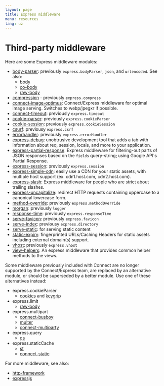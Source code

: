 ```yaml
---
layout: page
title: Express middleware
menu: resources
lang: uz
---
```


# Third-party middleware

Here are some Express middleware modules:

- [body-parser](https://github.com/expressjs/body-parser): previously `express.bodyParser`, `json`, and `urlencoded`.
  See also:
  - [body](https://github.com/raynos/body)
  - [co-body](https://github.com/visionmedia/co-body)
  - [raw-body](https://github.com/stream-utils/raw-body)
- [compression](https://github.com/expressjs/compression) - previously `express.compress`
- [connect-image-optimus](https://github.com/msemenistyi/connect-image-optimus): Connect/Express middleware for optimal image serving. Switches to webp/jpegxr if possible.
- [connect-timeout](https://github.com/expressjs/timeout): previously `express.timeout`
- [cookie-parser](https://github.com/expressjs/cookie-parser): previously `express.cookieParser`
- [cookie-session](https://github.com/expressjs/cookie-session): previously `express.cookieSession`
- [csurf](https://github.com/expressjs/csurf): previousy `express.csrf`
- [errorhandler](https://github.com/expressjs/errorhandler): previously `express.errorHandler`
- [express-debug](https://github.com/devoidfury/express-debug): unobtrusive development tool that adds a tab with information about req, session, locals, and more to your application.
- [express-partial-response](https://github.com/nemtsov/express-partial-response): Express middleware for filtering-out parts of JSON responses based on the `fields` query-string; using Google API's Partial Response.
- [express-session](https://github.com/expressjs/session): previously `express.session`
- [express-simple-cdn](https://github.com/jamiesteven/express-simple-cdn): easily use a CDN for your static assets, with multiple host support (ex. cdn1.host.com, cdn2.host.com).
- [express-slash](https://github.com/ericf/express-slash): Express middleware for people who are strict about trailing slashes.
- [express-uncapitalize](https://github.com/jamiesteven/express-uncapitalize): redirect HTTP requests containing uppercase to a canonical lowercase form.
- [method-override](https://github.com/expressjs/method-override): previously `express.methodOverride`
- [morgan](https://github.com/expressjs/morgan): previously `logger`
- [response-time](https://github.com/expressjs/response-time): previously `express.responseTime`
- [serve-favicon](https://github.com/expressjs/serve-favicon): previously `express.favicon`
- [serve-index](https://github.com/expressjs/serve-index): previousy `express.directory`
- [serve-static](https://github.com/expressjs/serve-static): for serving static content
- [static-expiry](https://github.com/paulwalker/connect-static-expiry): fingerprinted URLs/Caching Headers for static assets including external domain(s) support.
- [vhost](https://github.com/expressjs/vhost): previously `express.vhost`
- [view-helpers](https://github.com/madhums/node-view-helpers): An express middleware that provides common helper methods to the views.

Some middleware previously included with Connect are no longer supported by the Connect/Express team,
are replaced by an alternative module, or should be superseded by a better module. Use one of these alternatives instead:

- express.cookieParser
  - [cookies](https://github.com/jed/cookies) and [keygrip](https://github.com/jed/keygrip)
- express.limit
  - [raw-body](https://github.com/stream-utils/raw-body)
- express.multipart
  - [connect-busboy](https://github.com/mscdex/connect-busboy)
  - [multer](https://github.com/expressjs/multer)
  - [connect-multiparty](https://github.com/superjoe30/connect-multiparty)
- express.query
  - [qs](https://github.com/visionmedia/node-querystring)
- express.staticCache
  - [st](https://github.com/isaacs/st)
  - [connect-static](https://github.com/andrewrk/connect-static)

For more middleware, see also:

- [http-framework](https://github.com/Raynos/http-framework/wiki/Modules)
- [expressjs](https://github.com/expressjs)
